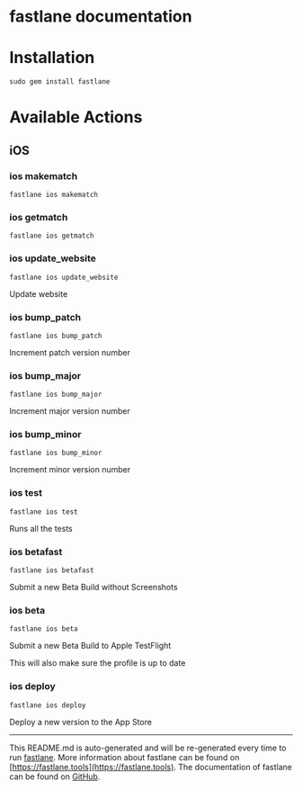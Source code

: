 fastlane documentation
================
# Installation
```
sudo gem install fastlane
```
# Available Actions
## iOS
### ios makematch
```
fastlane ios makematch
```

### ios getmatch
```
fastlane ios getmatch
```

### ios update_website
```
fastlane ios update_website
```
Update website
### ios bump_patch
```
fastlane ios bump_patch
```
Increment patch version number
### ios bump_major
```
fastlane ios bump_major
```
Increment major version number
### ios bump_minor
```
fastlane ios bump_minor
```
Increment minor version number
### ios test
```
fastlane ios test
```
Runs all the tests
### ios betafast
```
fastlane ios betafast
```
Submit a new Beta Build without Screenshots
### ios beta
```
fastlane ios beta
```
Submit a new Beta Build to Apple TestFlight

This will also make sure the profile is up to date
### ios deploy
```
fastlane ios deploy
```
Deploy a new version to the App Store

----

This README.md is auto-generated and will be re-generated every time to run [fastlane](https://fastlane.tools).
More information about fastlane can be found on [https://fastlane.tools](https://fastlane.tools).
The documentation of fastlane can be found on [GitHub](https://github.com/fastlane/fastlane/tree/master/fastlane).